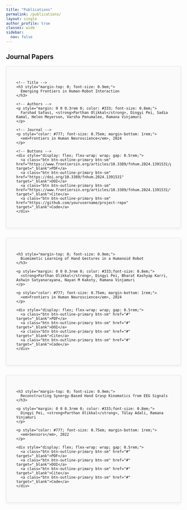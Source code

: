 ```yaml
---
title: "Publications"
permalink: /publications/
layout: single
author_profile: true
classes: wide
sidebar:
  nav: false
---
```


<h2>Journal Papers</h2>

<!-- Tile-style publication block -->
<div style="display: flex; flex-direction: column; gap: 2rem;">

  <!-- Publication 1 -->
  <div style="border: 1px solid #e0e0e0; border-radius: 3px; padding: 2rem; background: #fafafa; box-shadow: 0 4px 10px rgba(0,0,0,0.06); width: 100%;">
    
    <!-- Title -->
    <h3 style="margin-top: 0; font-size: 0.9em;">
      Emerging Frontiers in Human-Robot Interaction
    </h3>

    <!-- Authors -->
    <p style="margin: 0 0 0.3rem 0; color: #333; font-size: 0.8em;">
      Farshad Safavi, <strong>Parthan Olikkal</strong>, Dingyi Pei, Sadia Kamal, Helen Meyerson, Varsha Penumalee, Ramana Vinjamuri
    </p>

    <!-- Journal -->
    <p style="color: #777; font-size: 0.75em; margin-bottom: 1rem;">
      <em>Frontiers in Human Neuroscience</em>, 2024
    </p>

    <!-- Buttons -->
    <div style="display: flex; flex-wrap: wrap; gap: 0.5rem;">
      <a class="btn btn-outline-primary btn-sm" href="https://www.frontiersin.org/articles/10.3389/fnhum.2024.1391531/pdf" target="_blank">PDF</a>
      <a class="btn btn-outline-primary btn-sm" href="https://doi.org/10.3389/fnhum.2024.1391531" target="_blank">DOI</a>
      <a class="btn btn-outline-primary btn-sm" href="https://www.frontiersin.org/articles/10.3389/fnhum.2024.1391531/full#references" target="_blank">Cite</a>
      <a class="btn btn-outline-primary btn-sm" href="https://github.com/yourusername/project-repo" target="_blank">Code</a>
    </div>
  </div>

  <!-- Publication 2 -->
  <div style="border: 1px solid #e0e0e0; border-radius: 3px; padding: 2rem; background: #fafafa; box-shadow: 0 4px 10px rgba(0,0,0,0.06); width: 100%;">
    
    <h3 style="margin-top: 0; font-size: 0.9em;">
      Biomimetic Learning of Hand Gestures in a Humanoid Robot
    </h3>

    <p style="margin: 0 0 0.3rem 0; color: #333;font-size: 0.8em;">
      <strong>Parthan Olikkal</strong>, Dingyi Pei, Bharat Kashyap Karri, Ashwin Satyanarayana, Nayan M Kakoty, Ramana Vinjamuri
    </p>

    <p style="color: #777; font-size: 0.75em; margin-bottom: 1rem;">
      <em>Frontiers in Human Neuroscience</em>, 2024
    </p>

    <div style="display: flex; flex-wrap: wrap; gap: 0.5rem;">
      <a class="btn btn-outline-primary btn-sm" href="#" target="_blank">PDF</a>
      <a class="btn btn-outline-primary btn-sm" href="#" target="_blank">DOI</a>
      <a class="btn btn-outline-primary btn-sm" href="#" target="_blank">Cite</a>
      <a class="btn btn-outline-primary btn-sm" href="#" target="_blank">Code</a>
    </div>
  </div>

  <!-- Publication 3 -->
  <div style="border: 1px solid #e0e0e0; border-radius: 3px; padding: 2rem; background: #fafafa; box-shadow: 0 4px 10px rgba(0,0,0,0.06); width: 100%;">
    
    <h3 style="margin-top: 0; font-size: 0.9em;">
      Reconstructing Synergy-Based Hand Grasp Kinematics from EEG Signals
    </h3>

    <p style="margin: 0 0 0.3rem 0; color: #333;font-size: 0.8em;">
      Dingyi Pei, <strong>Parthan Olikkal</strong>, Tülay Adali, Ramana Vinjamuri
    </p>

    <p style="color: #777; font-size: 0.75em; margin-bottom: 1rem;">
      <em>Sensors</em>, 2022
    </p>

    <div style="display: flex; flex-wrap: wrap; gap: 0.5rem;">
      <a class="btn btn-outline-primary btn-sm" href="#" target="_blank">PDF</a>
      <a class="btn btn-outline-primary btn-sm" href="#" target="_blank">DOI</a>
      <a class="btn btn-outline-primary btn-sm" href="#" target="_blank">Cite</a>
      <a class="btn btn-outline-primary btn-sm" href="#" target="_blank">Code</a>
    </div>
  </div>

</div>
